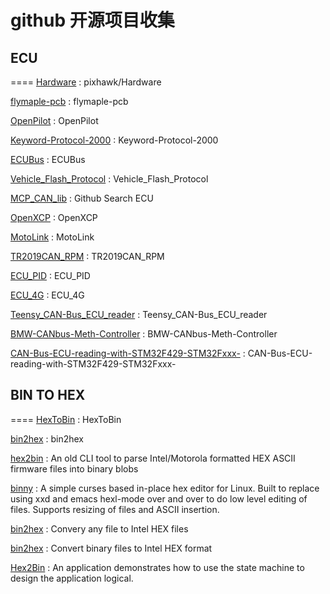 # github 开源项目收集

## ECU
====
[Hardware](https://github.com/pixhawk/Hardware) : pixhawk/Hardware 

[flymaple-pcb](https://github.com/Merafour/flymaple-pcb) : flymaple-pcb 

[OpenPilot](https://github.com/Merafour/OpenPilot) : OpenPilot 

[Keyword-Protocol-2000](https://github.com/aster94/Keyword-Protocol-2000) : Keyword-Protocol-2000 

[ECUBus](https://github.com/frankie-zeng/ECUBus) : ECUBus 

[Vehicle_Flash_Protocol](https://github.com/mmismm/Vehicle_Flash_Protocol/tree/master/PROTOCOL) : Vehicle_Flash_Protocol 

[MCP_CAN_lib](https://github.com/coryjfowler/MCP_CAN_lib) : Github Search ECU 

[OpenXCP](https://github.com/shreaker/OpenXCP) : OpenXCP 

[MotoLink](https://github.com/fpoussin/MotoLink) : MotoLink 

[TR2019CAN_RPM](https://github.com/kb3wmh/TR2019CAN_RPM) : TR2019CAN_RPM 

[ECU_PID](https://github.com/hector-margarito/ECU_PID) : ECU_PID 

[ECU_4G](https://github.com/dylanleong88/ECU_4G) : ECU_4G 

[Teensy_CAN-Bus_ECU_reader](https://github.com/AbdullahJalloul/Teensy_CAN-Bus_ECU_reader) : Teensy_CAN-Bus_ECU_reader 

[BMW-CANbus-Meth-Controller](https://github.com/lankuaker/BMW-CANbus-Meth-Controller) : BMW-CANbus-Meth-Controller 

[CAN-Bus-ECU-reading-with-STM32F429-STM32Fxxx-](https://github.com/AbdullahJalloul/CAN-Bus-ECU-reading-with-STM32F429-STM32Fxxx-) : CAN-Bus-ECU-reading-with-STM32F429-STM32Fxxx- 


## BIN TO HEX
====
[HexToBin](https://github.com/simonln/HexToBin) : HexToBin 

[bin2hex](https://github.com/krupski/bin2hex) : bin2hex 

[hex2bin](https://github.com/E3V3A/hex2bin) : An old CLI tool to parse Intel/Motorola formatted HEX ASCII firmware files into binary blobs 

[binny](https://github.com/TheTwitchy/binny) : A simple curses based in-place hex editor for Linux. Built to replace using xxd and emacs hexl-mode over and over to do low level editing of files. Supports resizing of files and ASCII insertion. 

[bin2hex](https://github.com/ElementW/bin2hex) : Convery any file to Intel HEX files 

[bin2hex](https://github.com/ibara/bin2hex) : Convert binary files to Intel HEX format 

[Hex2Bin](https://github.com/shenweiw/Hex2Bin) : An application demonstrates how to use the state machine to design the application logical. 








